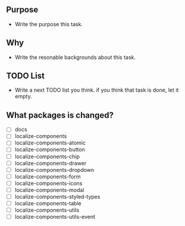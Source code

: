 ## Purpose

* Write the purpose this task.

## Why

- Write the resonable backgrounds about this task.

## TODO List

- Write a next TODO list you think. if you think that task is done, let it empty.

## What packages is changed?
- [ ] docs
- [ ] localize-components
- [ ] localize-components-atomic
- [ ] localize-components-button
- [ ] localize-components-chip
- [ ] localize-components-drawer
- [ ] localize-components-dropdown
- [ ] localize-components-form
- [ ] localize-components-icons
- [ ] localize-components-modal
- [ ] localize-components-styled-types
- [ ] localize-components-table
- [ ] localize-components-utils
- [ ] localize-components-utils-event
